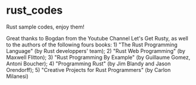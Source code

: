 # rust_codes
Rust sample codes, enjoy them! 

Great thanks to Bogdan from the Youtube Channel Let's Get Rusty, 
as well to the authors of the following fours books: 
    1) "The Rust Programming Language" (by Rust developpers' team); 
    2) "Rust Web Programming" (by Maxwell Flitton); 
    3) "Rust Programming By Example" (by Guillaume Gomez, Antoni Boucher);
    4) "Programming Rust" (by Jim Blandy and Jason Orendorff);
    5) "Creative Projects for Rust Programmers" (by Carlon Milanesi)
